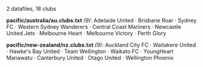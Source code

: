 2 datafiles, 18 clubs

**pacific/australia/au.clubs.txt** _(9)_:  Adelaide United · Brisbane Roar · Sydney FC · Western Sydney Wanderers · Central Coast Mariners · Newcastle United Jets · Melbourne Heart · Melbourne Victory · Perth Glory

**pacific/new-zealand/nz.clubs.txt** _(9)_:  Auckland City FC · Waitakere United · Hawke's Bay United · Team Wellington · Waikato FC · YoungHeart Manawatu · Canterbury United · Otago United · Wellington Phoenix

